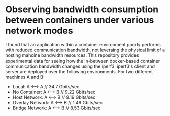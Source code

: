 # Observing bandwidth consumption between containers under various network modes
I found that an application within a container environment poorly performs with reduced communication bandwidth, not leveraing the physical limit of a hosting mahcine bandwidth resources. This repository provides experimental data for seeing how the in-between docker-based container communication bandwidth changes using the iperf3.
iperf3's client and server are deployed over the following environments. For two different machines A and B:
- Local:  A <-->  A // 34.7 Gbits/sec
- No Container: A <--> B // 9.22 Gbits/sec
- Host Network: A <--> B // 9.19 Gbits/sec
- Overlay Network: A <--> B // 1.49 Gbits/sec
- Bridge Network: A <--> B // 8.53 Gbits/sec